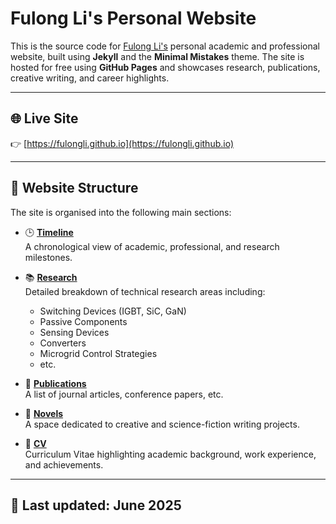 # Fulong Li's Personal Website

This is the source code for [Fulong Li's](https://fulongli.github.io) personal academic and professional website, built using **Jekyll** and the **Minimal Mistakes** theme. The site is hosted for free using **GitHub Pages** and showcases research, publications, creative writing, and career highlights.

---

## 🌐 Live Site

👉 [https://fulongli.github.io](https://fulongli.github.io)

---

## 📁 Website Structure

The site is organised into the following main sections:

- 🕒 **[Timeline](/timeline/)**  
  A chronological view of academic, professional, and research milestones.

- 📚 **[Research](/research/)**  
  Detailed breakdown of technical research areas including:
  - Switching Devices (IGBT, SiC, GaN)
  - Passive Components
  - Sensing Devices
  - Converters
  - Microgrid Control Strategies
  - etc.

- 📝 **[Publications](/publications/)**  
  A list of journal articles, conference papers, etc.

- 📖 **[Novels](/novels/)**  
  A space dedicated to creative and science-fiction writing projects.

- 📄 **[CV](/cv/)**  
  Curriculum Vitae highlighting academic background, work experience, and achievements.

---

## 🔄 Last updated: June 2025

